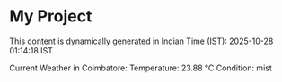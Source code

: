 # My Project

This content is dynamically generated in Indian Time (IST): 2025-10-28 01:14:18 IST


Current Weather in Coimbatore:
Temperature: 23.88 °C
Condition: mist
